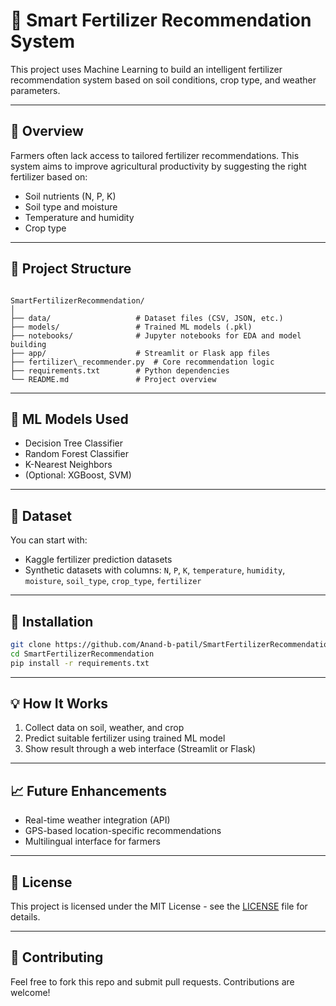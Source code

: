 
# 🌱 Smart Fertilizer Recommendation System

This project uses Machine Learning to build an intelligent fertilizer recommendation system based on soil conditions, crop type, and weather parameters.

---

## 🚀 Overview

Farmers often lack access to tailored fertilizer recommendations. This system aims to improve agricultural productivity by suggesting the right fertilizer based on:
- Soil nutrients (N, P, K)
- Soil type and moisture
- Temperature and humidity
- Crop type

---

## 📁 Project Structure

```

SmartFertilizerRecommendation/
│
├── data/                   # Dataset files (CSV, JSON, etc.)
├── models/                 # Trained ML models (.pkl)
├── notebooks/              # Jupyter notebooks for EDA and model building
├── app/                    # Streamlit or Flask app files
├── fertilizer\_recommender.py  # Core recommendation logic
├── requirements.txt        # Python dependencies
└── README.md               # Project overview

````

---

## 🧠 ML Models Used

- Decision Tree Classifier
- Random Forest Classifier
- K-Nearest Neighbors
- (Optional: XGBoost, SVM)

---

## 💾 Dataset

You can start with:
- Kaggle fertilizer prediction datasets
- Synthetic datasets with columns: `N`, `P`, `K`, `temperature`, `humidity`, `moisture`, `soil_type`, `crop_type`, `fertilizer`

---

## 🔧 Installation

```bash
git clone https://github.com/Anand-b-patil/SmartFertilizerRecommendation.git
cd SmartFertilizerRecommendation
pip install -r requirements.txt
````

---

## 💡 How It Works

1. Collect data on soil, weather, and crop
2. Predict suitable fertilizer using trained ML model
3. Show result through a web interface (Streamlit or Flask)

---

## 📈 Future Enhancements

* Real-time weather integration (API)
* GPS-based location-specific recommendations
* Multilingual interface for farmers

---

## 📜 License

This project is licensed under the MIT License - see the [LICENSE](LICENSE) file for details.

---

## 🤝 Contributing

Feel free to fork this repo and submit pull requests. Contributions are welcome!

```




